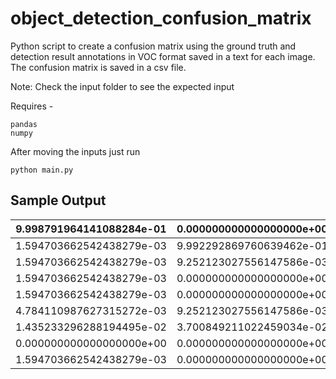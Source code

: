 # object_detection_confusion_matrix
Python script to create a confusion matrix using the ground truth and detection result annotations in VOC format saved in a text for each image. The confusion matrix is saved in a csv file.

Note: Check the input folder to see the expected input

Requires - 

```
pandas
numpy
```

After moving the inputs just run

```
python main.py
```

## Sample Output

| 9.998791964141088284e-01 | 0.000000000000000000e+00 | 0.000000000000000000e+00 | 4.950252419806492991e-03 | 3.235077240413130641e-03 | 3.719683170880681844e-02 | 0.000000000000000000e+00 | 0.000000000000000000e+00 | 0.000000000000000000e+00 |
|--------------------------|--------------------------|--------------------------|--------------------------|--------------------------|--------------------------|--------------------------|--------------------------|--------------------------|
| 1.594703662542438279e-03 | 9.992292869760639462e-01 | 4.426989514189717811e-02 | 0.000000000000000000e+00 | 0.000000000000000000e+00 | 0.000000000000000000e+00 | 2.576626505603323292e-01 | 0.000000000000000000e+00 | 0.000000000000000000e+00 |
| 1.594703662542438279e-03 | 9.252123027556147586e-03 | 9.739376931217378353e-01 | 0.000000000000000000e+00 | 0.000000000000000000e+00 | 4.091651487968749890e-01 | 0.000000000000000000e+00 | 0.000000000000000000e+00 | 0.000000000000000000e+00 |
| 1.594703662542438279e-03 | 0.000000000000000000e+00 | 2.213494757094858906e-02 | 9.999509888009114889e-01 | 0.000000000000000000e+00 | 1.859841585440340922e-02 | 0.000000000000000000e+00 | 0.000000000000000000e+00 | 0.000000000000000000e+00 |
| 1.594703662542438279e-03 | 0.000000000000000000e+00 | 0.000000000000000000e+00 | 4.950252419806492991e-03 | 9.996388672876573844e-01 | 0.000000000000000000e+00 | 0.000000000000000000e+00 | 4.472135954999579277e-01 | 9.999500037496875104e-03 |
| 4.784110987627315272e-03 | 9.252123027556147586e-03 | 2.213494757094858767e-01 | 4.950252419806492991e-03 | 0.000000000000000000e+00 | 9.113223768657671142e-01 | 0.000000000000000000e+00 | 0.000000000000000000e+00 | 0.000000000000000000e+00 |
| 1.435233296288194495e-02 | 3.700849211022459034e-02 | 0.000000000000000000e+00 | 0.000000000000000000e+00 | 0.000000000000000000e+00 | 1.859841585440340922e-02 | 9.662349396012462899e-01 | 0.000000000000000000e+00 | 0.000000000000000000e+00 |
| 0.000000000000000000e+00 | 0.000000000000000000e+00 | 0.000000000000000000e+00 | 0.000000000000000000e+00 | 6.470154480826261281e-03 | 0.000000000000000000e+00 | 0.000000000000000000e+00 | 8.944271909999158554e-01 | 0.000000000000000000e+00 |
| 1.594703662542438279e-03 | 0.000000000000000000e+00 | 0.000000000000000000e+00 | 4.950252419806492991e-03 | 2.588061792330504512e-02 | 0.000000000000000000e+00 | 0.000000000000000000e+00 | 0.000000000000000000e+00 | 9.999500037496875660e-01 |
